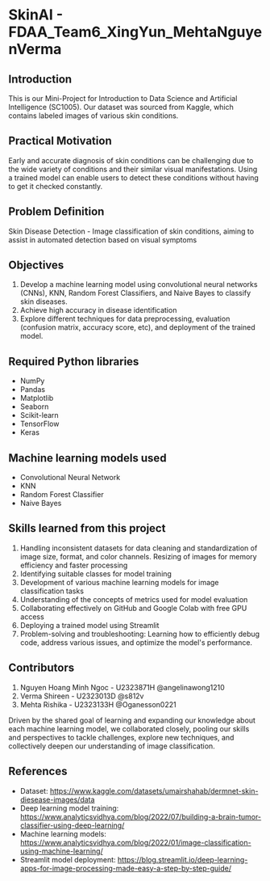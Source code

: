 # SkinAI - FDAA_Team6_XingYun_MehtaNguyenVerma

## Introduction

This is our Mini-Project for Introduction to Data Science and Artificial Intelligence (SC1005). Our dataset was sourced from Kaggle, which contains labeled images of various skin conditions. 

## Practical Motivation

Early and accurate diagnosis of skin conditions can be challenging due to the wide variety of conditions and their similar visual manifestations. Using a trained model can enable users to detect these conditions without having to get it checked constantly.

## Problem Definition
Skin Disease Detection - Image classification of skin conditions, aiming to assist in automated detection based on visual symptoms

## Objectives
1. Develop a machine learning model using convolutional neural networks (CNNs), KNN, Random Forest Classifiers, and Naive Bayes to classify skin diseases.
2. Achieve high accuracy in disease identification
3. Explore different techniques for data preprocessing, evaluation (confusion matrix, accuracy score, etc), and deployment of the trained model. 

## Required Python libraries
- NumPy
- Pandas
- Matplotlib
- Seaborn
- Scikit-learn
- TensorFlow
- Keras

## Machine learning models used 
- Convolutional Neural Network
- KNN
- Random Forest Classifier
- Naive Bayes

## Skills learned from this project

1. Handling inconsistent datasets for data cleaning and standardization of image size, format, and color channels. Resizing of images for memory efficiency and faster processing
2. Identifying suitable classes for model training 
3. Development of various machine learning models for image classification tasks
4. Understanding of the concepts of metrics used for model evaluation 
5. Collaborating effectively on GitHub and Google Colab with free GPU access
6. Deploying a trained model using Streamlit 
7. Problem-solving and troubleshooting: Learning how to efficiently debug code, address various issues, and optimize the model's performance.

## Contributors
1. Nguyen Hoang Minh Ngoc - U2323871H @angelinawong1210
2. Verma Shireen - U2323013D @s812v
3. Mehta Rishika - U2323133H @Oganesson0221

Driven by the shared goal of learning and expanding our knowledge about each machine learning model, we collaborated closely, pooling our skills and perspectives to tackle challenges, explore new techniques, and collectively deepen our understanding of image classification. 

## References
- Dataset: https://www.kaggle.com/datasets/umairshahab/dermnet-skin-diesease-images/data
- Deep learning model training: https://www.analyticsvidhya.com/blog/2022/07/building-a-brain-tumor-classifier-using-deep-learning/
- Machine learning models: https://www.analyticsvidhya.com/blog/2022/01/image-classification-using-machine-learning/
- Streamlit model deployment: https://blog.streamlit.io/deep-learning-apps-for-image-processing-made-easy-a-step-by-step-guide/
  
  

